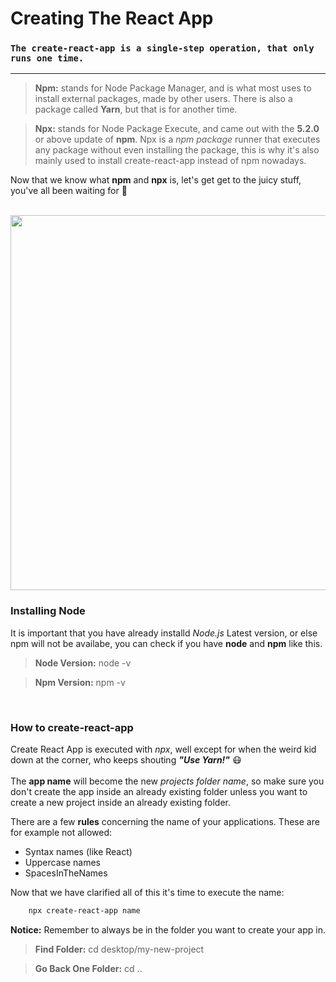 # **Creating The React App**

### `The create-react-app is a single-step operation, that only runs one time.`

---

> **Npm:** stands for Node Package Manager, and is what most uses to install external packages, made by other users. There is also a package called **Yarn**, but that is for another time.

> **Npx:** stands for Node Package Execute, and came out with the **5.2.0** or above update of **npm**. Npx is a *npm package* runner that executes any package without even installing the package, this is why it's also mainly used to install create-react-app instead of npm nowadays.

Now that we know what **npm** and **npx** is, let's get get to the juicy stuff, you've all been waiting for :monocle_face: <br/><br/>


<p align="center">
  <img src="https://i.giphy.com/media/l4EoT59vRYdTSi6vS/giphy.gif" width="600px" />
</p>


### Installing Node

It is important that you have already installd *Node.js* Latest version, or else npm will not be availabe, you can check if you have **node** and **npm** like this.
> **Node Version:** node -v

> **Npm Version:** npm -v
<br/>

### How to create-react-app

Create React App is executed with *npx*, well except for when the weird kid down at the corner, who keeps shouting ***"Use Yarn!"*** :mask: <br/><br/>
The **app name** will become the new *projects folder name*, so make sure you don't create the app inside an already existing folder unless you want to create a new project inside an already existing folder.

There are a few **rules** concerning the name of your applications. These are for example not allowed:
-  Syntax names (like React)
- Uppercase names
- SpacesInTheNames

Now that we have clarified all of this it's time to execute the name:
```bash
    npx create-react-app name
```

**Notice:** Remember to always be in the folder you want to create your app in.
> **Find Folder:** cd desktop/my-new-project

> **Go Back One Folder:** cd ..